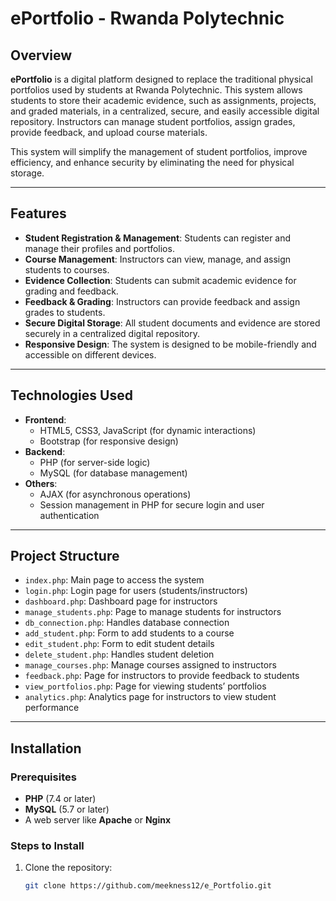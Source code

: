 # ePortfolio - Rwanda Polytechnic

## Overview

**ePortfolio** is a digital platform designed to replace the traditional physical portfolios used by students at Rwanda Polytechnic. This system allows students to store their academic evidence, such as assignments, projects, and graded materials, in a centralized, secure, and easily accessible digital repository. Instructors can manage student portfolios, assign grades, provide feedback, and upload course materials.

This system will simplify the management of student portfolios, improve efficiency, and enhance security by eliminating the need for physical storage.

---

## Features

- **Student Registration & Management**: Students can register and manage their profiles and portfolios.
- **Course Management**: Instructors can view, manage, and assign students to courses.
- **Evidence Collection**: Students can submit academic evidence for grading and feedback.
- **Feedback & Grading**: Instructors can provide feedback and assign grades to students.
- **Secure Digital Storage**: All student documents and evidence are stored securely in a centralized digital repository.
- **Responsive Design**: The system is designed to be mobile-friendly and accessible on different devices.

---

## Technologies Used

- **Frontend**:
  - HTML5, CSS3, JavaScript (for dynamic interactions)
  - Bootstrap (for responsive design)
- **Backend**:
  - PHP (for server-side logic)
  - MySQL (for database management)
- **Others**:
  - AJAX (for asynchronous operations)
  - Session management in PHP for secure login and user authentication

---

## Project Structure

- `index.php`: Main page to access the system
- `login.php`: Login page for users (students/instructors)
- `dashboard.php`: Dashboard page for instructors
- `manage_students.php`: Page to manage students for instructors
- `db_connection.php`: Handles database connection
- `add_student.php`: Form to add students to a course
- `edit_student.php`: Form to edit student details
- `delete_student.php`: Handles student deletion
- `manage_courses.php`: Manage courses assigned to instructors
- `feedback.php`: Page for instructors to provide feedback to students
- `view_portfolios.php`: Page for viewing students’ portfolios
- `analytics.php`: Analytics page for instructors to view student performance

---

## Installation

### Prerequisites

- **PHP** (7.4 or later)
- **MySQL** (5.7 or later)
- A web server like **Apache** or **Nginx**

### Steps to Install

1. Clone the repository:
   ```bash
   git clone https://github.com/meekness12/e_Portfolio.git
